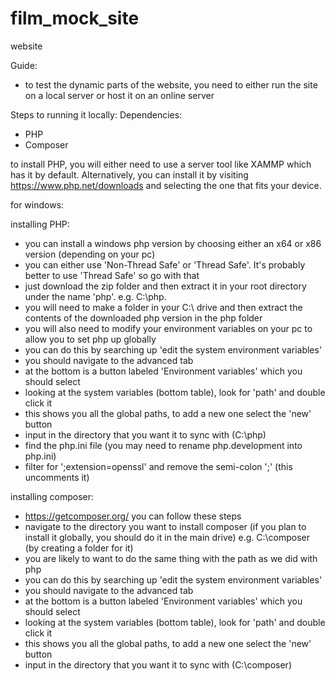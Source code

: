 # film_mock_site
website

Guide:
- to test the dynamic parts of the website, you need to either run the site on a local server
or host it on an online server


Steps to running it locally: 
Dependencies:
- PHP 
- Composer

to install PHP, you will either need to use a server tool like XAMMP which has it by default.
Alternatively, you can install it by visiting https://www.php.net/downloads and selecting the one
that fits your device. 

for windows:

installing PHP:
- you can install a windows php version by choosing either an x64 or x86 version (depending on your pc)
- you can either use 'Non-Thread Safe' or 'Thread Safe'. It's probably better to use 'Thread Safe' so go with that
- just download the zip folder and then extract it in your root directory under the name 'php'. e.g.
C:\php.
- you will need to make a folder in your C:\ drive and then extract the contents of the downloaded php version in the php folder
- you will also need to modify your environment variables on your pc to allow you to set php up globally
- you can do this by searching up 'edit the system environment variables'
- you should navigate to the advanced tab
- at the bottom is a button labeled 'Environment variables' which you should select
- looking at the system variables (bottom table), look for 'path' and double click it
- this shows you all the global paths, to add a new one select the 'new' button
- input in the directory that you want it to sync with (C:\php)
- find the php.ini file (you may need to rename php.development into php.ini)
- filter for ';extension=openssl' and remove the semi-colon ';' (this uncomments it)

installing composer: 
- https://getcomposer.org/ you can follow these steps
- navigate to the directory you want to install composer (if you plan to install it globally, you should do it in the main drive) e.g. C:\composer (by creating a folder for it)  
- you are likely to want to do the same thing with the path as we did with php 
- you can do this by searching up 'edit the system environment variables'
- you should navigate to the advanced tab
- at the bottom is a button labeled 'Environment variables' which you should select
- looking at the system variables (bottom table), look for 'path' and double click it
- this shows you all the global paths, to add a new one select the 'new' button
- input in the directory that you want it to sync with (C:\composer)


